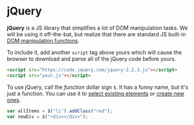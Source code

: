 # jQuery

**jQuery** is a JS library that simplifies a lot of DOM manipulation tasks.
We will be using it off-the-bat, but realize that there are standard JS built-in [DOM manipulation functions](http://callmenick.com/post/basics-javascript-dom-manipulation).

To include it, add another `script` tag above yours which will cause the browser to download and parse all of the jQuery code before yours.

```html
<script src="https://code.jquery.com/jquery-2.2.3.js"></script>
<script src="your.js"></script>
```

To use jQuery, call the _function_ dollar sign `$`.
It has a funny name, but it's just a function.
You can use it to [select existing elements](/notes/js-dom-queries.md) or [create new ones](/notes/js-dom-creation.md).

```js
var allItems = $("li").addClass("red");
var newDiv = $("<div></div>");
```
